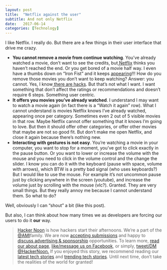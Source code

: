 ```yaml
---
layout:	post
title:	"Netflix against the user"
subtitle: And not only Netflix
date:	2017-06-14
categories: [Technology]
---
```

I like Netflix. I really do. But there are a few things in their user interface that drive me crazy.

* **You cannot remove a movie from continue watching**. You’ve already watched a movie, don’t want to see the credits, but[ Netflix](https://hackernoon.com/tagged/netflix) thinks you haven’t reached the end. Or you get bored of a movie half way. I even have a thumbs down on “Iron Fist” and it keeps [appearing](https://hackernoon.com/tagged/appearing)!!! How do you remove those movies you don’t want to keep watching? Answer: you cannot. Yes, I know[ there are hacks](https://www.reddit.com/r/netflix/comments/31z68t/is_there_a_way_to_mark_something_as_already/cq6f202/). But that’s not what I want. I want something that don’t affect the ratings or recommendations and doesn’t require 6 steps. Something user centric.
* **It offers you movies you’ve already watched**. I understand I may want to watch a movie again (in fact there is a “Watch it again” row). What I cannot understand is movies Netflix knows I’ve already watched, appearing once per category. Sometimes even 2 out of 5 visible movies in that row. Maybe Netflix cannot offer something that it knows I’m going to love. But then it should offer other categories, or offer other movies that maybe are not so good fit. But don’t make me open Netflix, and close it again because there’s nothing new.
* **Interacting with gestures is not easy**. You’re watching a movie in your computer, you want to stop for a moment, you’ve got to click exactly in the pause button. Or you want to lower or increase the volume with the mouse and you need to click in the volume control and the change the slider. I know you can do it with the keyboard (pause with space, volume with arrows), which BTW is a pretty bad signal (who uses keyboards?) But I would like to use the mouse. For example it’s not uncommon pause just by clicking anywhere in the screen (youtube), and increase the volume just by scrolling with the mouse (vlc?).
Granted. They are very small things. But they really annoy me because I cannot understand them. So what to do?

Well, obviously I can “shout” a bit (like this post).

But also, I can think about how many times we as developers are forcing our users to do it **our** way.


> [Hacker Noon](http://bit.ly/Hackernoon) is how hackers start their afternoons. We’re a part of the [@AMI](http://bit.ly/atAMIatAMI)family. We are now [accepting submissions](http://bit.ly/hackernoonsubmission) and happy to [discuss advertising & sponsorship](mailto:partners@amipublications.com) opportunities.
> To learn more, [read our about page](https://goo.gl/4ofytp), [like/message us on Facebook](http://bit.ly/HackernoonFB), or simply, [tweet/DM @HackerNoon.](https://goo.gl/k7XYbx)
> If you enjoyed this story, we recommend reading our [latest tech stories](http://bit.ly/hackernoonlatestt) and [trending tech stories](https://hackernoon.com/trending). Until next time, don’t take the realities of the world for granted!
